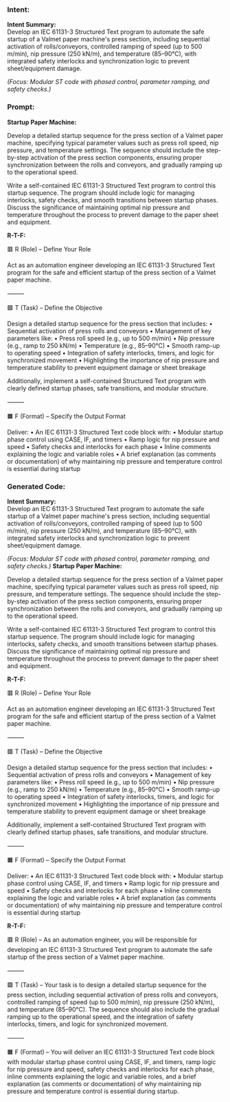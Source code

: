 ### Intent:
**Intent Summary:**  
Develop an IEC 61131-3 Structured Text program to automate the safe startup of a Valmet paper machine's press section, including sequential activation of rolls/conveyors, controlled ramping of speed (up to 500 m/min), nip pressure (250 kN/m), and temperature (85–90°C), with integrated safety interlocks and synchronization logic to prevent sheet/equipment damage.  

*(Focus: Modular ST code with phased control, parameter ramping, and safety checks.)*

### Prompt:
**Startup Paper Machine:**

Develop a detailed startup sequence for the press section of a Valmet paper machine, specifying typical parameter values such as press roll speed, nip pressure, and temperature settings. The sequence should include the step-by-step activation of the press section components, ensuring proper synchronization between the rolls and conveyors, and gradually ramping up to the operational speed.

Write a self-contained IEC 61131-3 Structured Text program to control this startup sequence. The program should include logic for managing interlocks, safety checks, and smooth transitions between startup phases. Discuss the significance of maintaining optimal nip pressure and temperature throughout the process to prevent damage to the paper sheet and equipment.

**R-T-F:**

🟥 R (Role) – Define Your Role

Act as an automation engineer developing an IEC 61131-3 Structured Text program for the safe and efficient startup of the press section of a Valmet paper machine.

⸻

🟩 T (Task) – Define the Objective

Design a detailed startup sequence for the press section that includes:
	•	Sequential activation of press rolls and conveyors
	•	Management of key parameters like:
	•	Press roll speed (e.g., up to 500 m/min)
	•	Nip pressure (e.g., ramp to 250 kN/m)
	•	Temperature (e.g., 85–90°C)
	•	Smooth ramp-up to operating speed
	•	Integration of safety interlocks, timers, and logic for synchronized movement
	•	Highlighting the importance of nip pressure and temperature stability to prevent equipment damage or sheet breakage

Additionally, implement a self-contained Structured Text program with clearly defined startup phases, safe transitions, and modular structure.

⸻

🟧 F (Format) – Specify the Output Format

Deliver:
	•	An IEC 61131-3 Structured Text code block with:
	•	Modular startup phase control using CASE, IF, and timers
	•	Ramp logic for nip pressure and speed
	•	Safety checks and interlocks for each phase
	•	Inline comments explaining the logic and variable roles
	•	A brief explanation (as comments or documentation) of why maintaining nip pressure and temperature control is essential during startup

### Generated Code:
**Intent Summary:**  
Develop an IEC 61131-3 Structured Text program to automate the safe startup of a Valmet paper machine's press section, including sequential activation of rolls/conveyors, controlled ramping of speed (up to 500 m/min), nip pressure (250 kN/m), and temperature (85–90°C), with integrated safety interlocks and synchronization logic to prevent sheet/equipment damage.  

*(Focus: Modular ST code with phased control, parameter ramping, and safety checks.)*
**Startup Paper Machine:**

Develop a detailed startup sequence for the press section of a Valmet paper machine, specifying typical parameter values such as press roll speed, nip pressure, and temperature settings. The sequence should include the step-by-step activation of the press section components, ensuring proper synchronization between the rolls and conveyors, and gradually ramping up to the operational speed.

Write a self-contained IEC 61131-3 Structured Text program to control this startup sequence. The program should include logic for managing interlocks, safety checks, and smooth transitions between startup phases. Discuss the significance of maintaining optimal nip pressure and temperature throughout the process to prevent damage to the paper sheet and equipment.

**R-T-F:**

🟥 R (Role) – Define Your Role

Act as an automation engineer developing an IEC 61131-3 Structured Text program for the safe and efficient startup of the press section of a Valmet paper machine.

⸻

🟩 T (Task) – Define the Objective

Design a detailed startup sequence for the press section that includes:
	•	Sequential activation of press rolls and conveyors
	•	Management of key parameters like:
	•	Press roll speed (e.g., up to 500 m/min)
	•	Nip pressure (e.g., ramp to 250 kN/m)
	•	Temperature (e.g., 85–90°C)
	•	Smooth ramp-up to operating speed
	•	Integration of safety interlocks, timers, and logic for synchronized movement
	•	Highlighting the importance of nip pressure and temperature stability to prevent equipment damage or sheet breakage

Additionally, implement a self-contained Structured Text program with clearly defined startup phases, safe transitions, and modular structure.

⸻

🟧 F (Format) – Specify the Output Format

Deliver:
	•	An IEC 61131-3 Structured Text code block with:
	•	Modular startup phase control using CASE, IF, and timers
	•	Ramp logic for nip pressure and speed
	•	Safety checks and interlocks for each phase
	•	Inline comments explaining the logic and variable roles
	•	A brief explanation (as comments or documentation) of why maintaining nip pressure and temperature control is essential during startup

**R-T-F:**

🟥 R (Role) – As an automation engineer, you will be responsible for developing an IEC 61131-3 Structured Text program to automate the safe startup of the press section of a Valmet paper machine.

⸻

🟩 T (Task) – Your task is to design a detailed startup sequence for the press section, including sequential activation of press rolls and conveyors, controlled ramping of speed (up to 500 m/min), nip pressure (250 kN/m), and temperature (85–90°C). The sequence should also include the gradual ramping up to the operational speed, and the integration of safety interlocks, timers, and logic for synchronized movement.

⸻

🟧 F (Format) – You will deliver an IEC 61131-3 Structured Text code block with modular startup phase control using CASE, IF, and timers, ramp logic for nip pressure and speed, safety checks and interlocks for each phase, inline comments explaining the logic and variable roles, and a brief explanation (as comments or documentation) of why maintaining nip pressure and temperature control is essential during startup.
